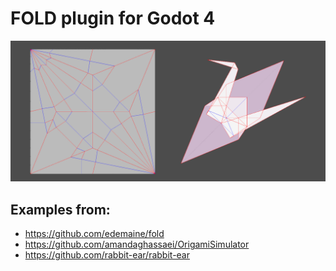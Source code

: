 # FOLD plugin for Godot 4
![image caption](screenshots/preview.png)

## Examples from:
* https://github.com/edemaine/fold
* https://github.com/amandaghassaei/OrigamiSimulator
* https://github.com/rabbit-ear/rabbit-ear
